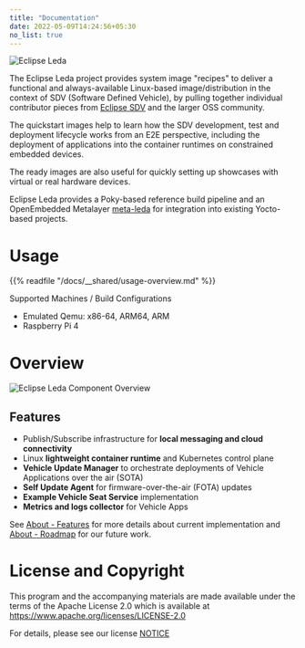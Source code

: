 ```yaml
---
title: "Documentation"
date: 2022-05-09T14:24:56+05:30
no_list: true
---
```


![Eclipse Leda](/leda/assets/eclipse-leda.png)

The Eclipse Leda project provides system image "recipes" to deliver a functional and always-available Linux-based image/distribution in the context of SDV (Software Defined Vehicle), by pulling together individual contributor pieces from [Eclipse SDV](https://sdv.eclipse.org/) and the larger OSS community.

The quickstart images help to learn how the SDV development, test and deployment lifecycle works from an E2E perspective, including the deployment of applications into the container runtimes on constrained embedded devices.

The ready images are also useful for quickly setting up showcases with virtual or real hardware devices.

Eclipse Leda provides a Poky-based reference build pipeline and an OpenEmbedded Metalayer [meta-leda](https://github.com/eclipse-leda/meta-leda) for integration into existing Yocto-based projects.

# Usage

{{% readfile "/docs/__shared/usage-overview.md" %}}

Supported Machines / Build Configurations
- Emulated Qemu: x86-64, ARM64, ARM
- Raspberry Pi 4

# Overview

![Eclipse Leda Component Overview](/leda/assets/eclipse-leda-arch-overview.png)

## Features

- Publish/Subscribe infrastructure for **local messaging and cloud connectivity**
- Linux **lightweight container runtime** and Kubernetes control plane
- **Vehicle Update Manager** to orchestrate deployments of Vehicle Applications over the air (SOTA)
- **Self Update Agent** for firmware-over-the-air (FOTA) updates
- **Example Vehicle Seat Service** implementation
- **Metrics and logs collector** for Vehicle Apps

See [About - Features](/leda/docs/about/features/) for more details about current implementation and [About - Roadmap](/leda/docs/about/roadmap/) for our future work.

# License and Copyright

This program and the accompanying materials are made available under the
terms of the Apache License 2.0 which is available at
https://www.apache.org/licenses/LICENSE-2.0

For details, please see our license [NOTICE](https://github.com/eclipse-leda/leda/blob/main/NOTICE.md)

